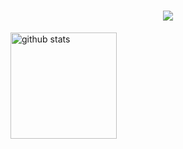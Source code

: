 <h1 align="center">
  <a href="https://git.io/typing-svg">
    <img src="https://readme-typing-svg.herokuapp.com/?lines=Hello,+There!+👋;This+is+Taue+Ikumi....;Nice+to+meet+you!&center=true&size=30">
  </a>
</h1>

<div align="left"> 
  <img alt="github stats" height="170px" src="https://github-readme-stats.vercel.app/api/top-langs/?username=TaueIkumi&theme=vue-dark&layout=compact" />
</div>


